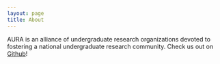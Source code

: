 ```yaml
---
layout: page
title: About
---
```


AURA is an alliance of undergraduate research organizations devoted to fostering a national undergraduate research community.  Check us out on [Github](https://github.com/kraftp/aura_website)!